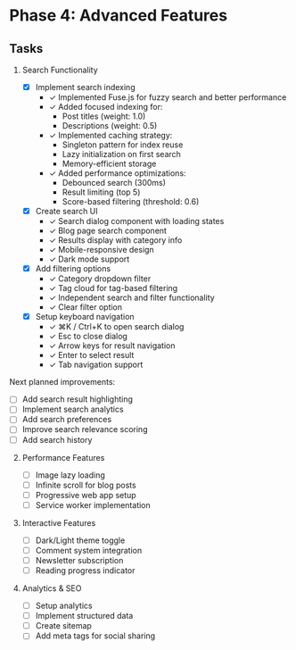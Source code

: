 # Phase 4: Advanced Features

## Tasks

1. Search Functionality

   - [x] Implement search indexing
     - ✓ Implemented Fuse.js for fuzzy search and better performance
     - ✓ Added focused indexing for:
       - Post titles (weight: 1.0)
       - Descriptions (weight: 0.5)
     - ✓ Implemented caching strategy:
       - Singleton pattern for index reuse
       - Lazy initialization on first search
       - Memory-efficient storage
     - ✓ Added performance optimizations:
       - Debounced search (300ms)
       - Result limiting (top 5)
       - Score-based filtering (threshold: 0.6)
   - [x] Create search UI
     - ✓ Search dialog component with loading states
     - ✓ Blog page search component
     - ✓ Results display with category info
     - ✓ Mobile-responsive design
     - ✓ Dark mode support
   - [x] Add filtering options
     - ✓ Category dropdown filter
     - ✓ Tag cloud for tag-based filtering
     - ✓ Independent search and filter functionality
     - ✓ Clear filter option
   - [x] Setup keyboard navigation
     - ✓ ⌘K / Ctrl+K to open search dialog
     - ✓ Esc to close dialog
     - ✓ Arrow keys for result navigation
     - ✓ Enter to select result
     - ✓ Tab navigation support

Next planned improvements:

- [ ] Add search result highlighting
- [ ] Implement search analytics
- [ ] Add search preferences
- [ ] Improve search relevance scoring
- [ ] Add search history

2. Performance Features

   - [ ] Image lazy loading
   - [ ] Infinite scroll for blog posts
   - [ ] Progressive web app setup
   - [ ] Service worker implementation

3. Interactive Features

   - [ ] Dark/Light theme toggle
   - [ ] Comment system integration
   - [ ] Newsletter subscription
   - [ ] Reading progress indicator

4. Analytics & SEO
   - [ ] Setup analytics
   - [ ] Implement structured data
   - [ ] Create sitemap
   - [ ] Add meta tags for social sharing
